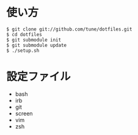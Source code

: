 # 使い方

    $ git clone git://github.com/tune/dotfiles.git
    $ cd dotfiles
    $ git submodule init
    $ git submodule update
    $ ./setup.sh

# 設定ファイル

* bash
* irb
* git
* screen
* vim
* zsh

